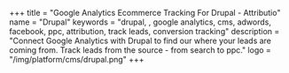 +++
title = "Google Analytics Ecommerce Tracking For Drupal - Attributio"
name = "Drupal"
keywords = "drupal, , google analytics, cms, adwords, facebook, ppc, attribution, track leads, conversion tracking"
description = "Connect Google Analytics with Drupal to find our where your leads are coming from. Track leads from the source - from search to ppc."
logo = "/img/platform/cms/drupal.png"
+++
